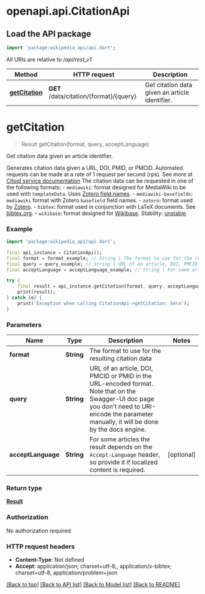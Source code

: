 # openapi.api.CitationApi

## Load the API package
```dart
import 'package:wikipedia_api/api.dart';
```

All URIs are relative to */api/rest_v1*

| Method                                        | HTTP request                            | Description                                    |
|-----------------------------------------------|-----------------------------------------|------------------------------------------------|
| [**getCitation**](CitationApi.md#getcitation) | **GET** /data/citation/{format}/{query} | Get citation data given an article identifier. |

# **getCitation**
> Result getCitation(format, query, acceptLanguage)

Get citation data given an article identifier.

Generates citation data given a URL, DOI, PMID, or PMCID.  Automated requests can be made at a rate of 1 request per second (rps).  See more at [Citoid service documentation](https://www.mediawiki.org/wiki/Citoid)  The citation data can be requested in one of the following formats:   - `mediawiki`: format designed for MediaWiki to be used with `templateData`.     Uses [Zotero field names](https://aurimasv.github.io/z2csl/typeMap.xml).   - `mediawiki-basefields`: `mediawiki` format with Zotero `basefield` field names.   - `zotero`: format used by [Zotero](https://www.zotero.org/).   - `bibtex`: format used in conjunction with LaTeX documents.     See [bibtex.org](http://www.bibtex.org/).   - `wikibase`: format designed for [Wikibase](https://www.mediawiki.org/wiki/Extension:Wikibase_Repository).  Stability: [unstable](https://www.mediawiki.org/wiki/API_versioning#Unstable) 

### Example
```dart
import 'package:wikipedia_api/api.dart';

final api_instance = CitationApi();
final format = format_example; // String | The format to use for the resulting citation data
final query = query_example; // String | URL of an article, DOI, PMCID or PMID in the URL-encoded format. Note that on the Swagger-UI doc page you don't need to URI-encode the parameter manually, it will be done by the docs engine. 
final acceptLanguage = acceptLanguage_example; // String | For some articles the result depends on the `Accept-Language` header, so provide it if localized content is required. 

try {
    final result = api_instance.getCitation(format, query, acceptLanguage);
    print(result);
} catch (e) {
    print('Exception when calling CitationApi->getCitation: $e\n');
}
```

### Parameters

Name | Type | Description  | Notes
------------- | ------------- | ------------- | -------------
 **format** | **String**| The format to use for the resulting citation data | 
 **query** | **String**| URL of an article, DOI, PMCID or PMID in the URL-encoded format. Note that on the Swagger-UI doc page you don't need to URI-encode the parameter manually, it will be done by the docs engine.  | 
 **acceptLanguage** | **String**| For some articles the result depends on the `Accept-Language` header, so provide it if localized content is required.  | [optional] 

### Return type

[**Result**](Result.md)

### Authorization

No authorization required

### HTTP request headers

 - **Content-Type**: Not defined
 - **Accept**: application/json; charset=utf-8;, application/x-bibtex; charset=utf-8, application/problem+json

[[Back to top]](#) [[Back to API list]](../README.md#documentation-for-api-endpoints) [[Back to Model list]](../README.md#documentation-for-models) [[Back to README]](../README.md)

